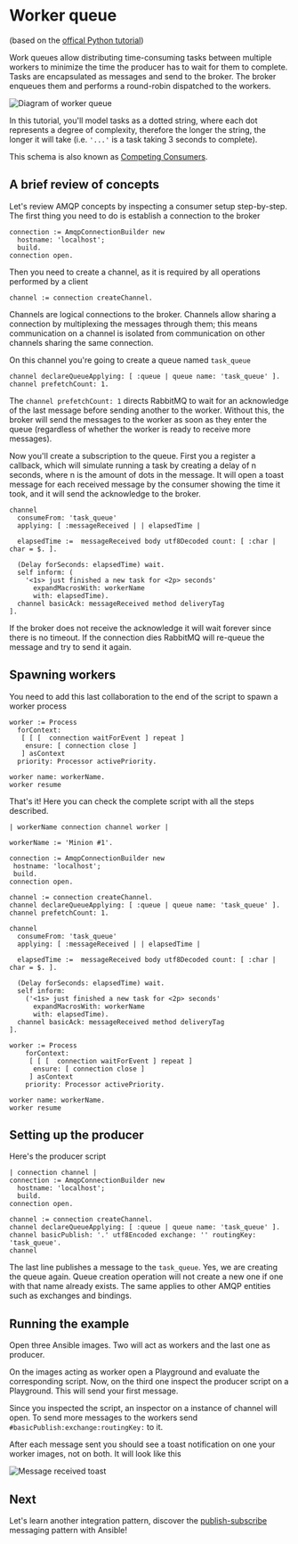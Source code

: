 # Worker queue

(based on the [offical Python tutorial](https://www.rabbitmq.com/tutorials/tutorial-two-python.html))

Work queues allow distributing time-consuming tasks between multiple workers to
 minimize the time the producer has to wait for them to complete. Tasks are
 encapsulated as messages and send to the broker. The broker enqueues them and
 performs a round-robin dispatched to the workers.

![Diagram of worker queue](worker_queue.png)

In this tutorial, you'll model tasks as a dotted string, where each dot represents
 a degree of complexity, therefore the longer the string, the longer it will
 take (i.e. `'...'` is a task taking 3 seconds to complete).

This schema is also known as [Competing Consumers](https://www.enterpriseintegrationpatterns.com/patterns/messaging/CompetingConsumers.html).

## A brief review of concepts

Let's review AMQP concepts by inspecting a consumer setup step-by-step. The first
 thing you need to do is establish a connection to the broker

```smalltalk
connection := AmqpConnectionBuilder new
  hostname: 'localhost';
  build.
connection open.
```

Then you need to create a channel, as it is required by all operations performed
 by a client

```smalltalk
channel := connection createChannel.
```

Channels are logical connections to the broker. Channels allow sharing a
 connection by multiplexing the messages through them; this means communication
 on a channel is isolated from communication on other channels sharing the same connection.

On this channel you're going to create a queue named `task_queue`

````Smalltalk
channel declareQueueApplying: [ :queue | queue name: 'task_queue' ].
channel prefetchCount: 1.
````

The `channel prefetchCount: 1` directs RabbitMQ to wait for an acknowledge of
 the last message before sending another to the worker. Without this, the broker
 will send the messages to the worker as soon as they enter the queue (regardless
 of whether the worker is ready to receive more messages).

Now you'll create a subscription to the queue. First you a register a callback,
 which will simulate running a task by creating a delay of n seconds, where n
 is the amount of dots in the message. It will open a toast message for each
 received message by the consumer showing the time it took, and it will send
 the acknowledge to the broker.

```smalltalk
channel
  consumeFrom: 'task_queue'
  applying: [ :messageReceived | | elapsedTime |

  elapsedTime :=  messageReceived body utf8Decoded count: [ :char | char = $. ].

  (Delay forSeconds: elapsedTime) wait.
  self inform: (
    '<1s> just finished a new task for <2p> seconds'
      expandMacrosWith: workerName
      with: elapsedTime).
  channel basicAck: messageReceived method deliveryTag
].
```

If the broker does not receive the acknowledge it will wait forever since there
 is no timeout. If the connection dies RabbitMQ will re-queue the message and
 try to send it again.

## Spawning workers

You need to add this last collaboration to the end of the script to spawn a
 worker process

```smalltalk
worker := Process
  forContext:
   [ [ [  connection waitForEvent ] repeat ]
    ensure: [ connection close ]
   ] asContext
  priority: Processor activePriority.

worker name: workerName.
worker resume
```

That's it! Here you can check the complete script with all the steps described.

```smalltalk
| workerName connection channel worker |

workerName := 'Minion #1'.

connection := AmqpConnectionBuilder new
 hostname: 'localhost';
 build.
connection open.

channel := connection createChannel.
channel declareQueueApplying: [ :queue | queue name: 'task_queue' ].
channel prefetchCount: 1.

channel
  consumeFrom: 'task_queue'
  applying: [ :messageReceived | | elapsedTime |

  elapsedTime :=  messageReceived body utf8Decoded count: [ :char | char = $. ].

  (Delay forSeconds: elapsedTime) wait.
  self inform:
    ('<1s> just finished a new task for <2p> seconds'
      expandMacrosWith: workerName
      with: elapsedTime).
  channel basicAck: messageReceived method deliveryTag
].

worker := Process
    forContext:
     [ [ [  connection waitForEvent ] repeat ]
      ensure: [ connection close ]
     ] asContext
    priority: Processor activePriority.

worker name: workerName.
worker resume
```

## Setting up the producer

Here's the producer script

```smalltalk
| connection channel |
connection := AmqpConnectionBuilder new
  hostname: 'localhost';
  build.
connection open.

channel := connection createChannel.
channel declareQueueApplying: [ :queue | queue name: 'task_queue' ].
channel basicPublish: '.' utf8Encoded exchange: '' routingKey: 'task_queue'.
channel
```

The last line publishes a message to the `task_queue`. Yes, we are creating the
 queue again. Queue creation operation will not create a new one if one with that
 name already exists. The same applies to other AMQP entities such as exchanges
 and bindings.

## Running the example

Open three Ansible images. Two will act as workers and the last one as producer.

On the images acting as worker open a Playground and evaluate the corresponding
 script. Now, on the third one inspect the producer script on a Playground. This
 will send your first message.

Since you inspected the script, an inspector on a instance of channel will open.
 To send more messages to the workers send  `#basicPublish:exchange:routingKey:`
 to it.

After each message sent you should see a toast notification on one your worker
 images, not on both. It will look like this

![Message received toast](worker_queue_message_received_toast.png)

## Next

Let's learn another integration pattern, discover the [publish-subscribe](PublishSubscribe.md)
 messaging pattern with Ansible!
